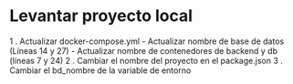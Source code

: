  # Levantar proyecto local

1 . Actualizar docker-compose.yml
    - Actualizar nombre de base de datos (Líneas 14 y 27)
    - Actualizar nombre de contenedores de backend y db (líneas 7 y 24)
2 . Cambiar el nombre del proyecto en el package.json
3 . Cambiar el bd_nombre de la variable de entorno
